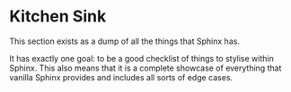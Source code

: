 # Kitchen Sink

This section exists as a dump of all the things that Sphinx has.

It has exactly one goal: to be a good checklist of things to stylise within Sphinx. This also means that it is a complete showcase of everything that vanilla Sphinx provides and includes all sorts of edge cases.
